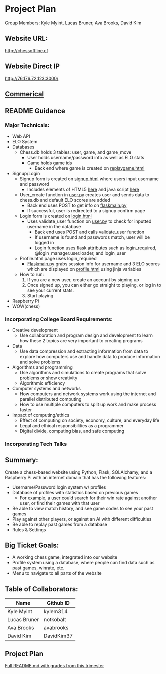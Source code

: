 # Project Plan
Group Members: Kyle Myint, Lucas Bruner, Ava Brooks, David Kim
    
## Website URL: 
http://chessoffline.cf

## Website Direct IP
http://76.176.72.123:3000/

## [Commerical](https://www.youtube.com/watch?v=6gtWMTjAztI)

## README Guidance 
### Major Technicals:
* Web API
* ELO System
* Databases
    * Chess.db holds 3 tables: user, game, and game_move
        * User holds username/password info as well as ELO stats
        * Game holds game ids
            * Back end where game is created on [replaygame.html](https://github.com/kylem314/P5-Gim-Vamps-Project/blob/main/replaygamehtml.py#L18-L34)
* Signup/Login
    * Signup form is created on [signup.html](https://github.com/kylem314/P5-Gim-Vamps-Project/blob/main/templates/signup.html) where users input username and password
        * Includes elements of HTML5 [here](https://github.com/kylem314/P5-Gim-Vamps-Project/blob/main/templates/signup.html#L14) and java script [here](https://github.com/kylem314/P5-Gim-Vamps-Project/blob/main/templates/signup.html#L33-L45)
    * User_create function in [user.py](https://github.com/kylem314/P5-Gim-Vamps-Project/blob/main/user.py#L30-L35) creates user and sends data to chess.db and default ELO scores are added
        * Back end uses POST to get info on [flaskmain.py](https://github.com/kylem314/P5-Gim-Vamps-Project/blob/main/flaskmain.py#L111-L121)
        * If successful, user is redirected to a signup confirm page
    * Login form is created on [login.html](https://github.com/kylem314/P5-Gim-Vamps-Project/blob/main/templates/login.html)
        * Uses validate_user function on [user.py](https://github.com/kylem314/P5-Gim-Vamps-Project/blob/main/user.py#L46-L53) to check for inputted username in the database
            * Back end uses POST and calls validate_user function
            * If username is found and passwords match, user will be logged in
            * Login function uses flask attributes such as login_required, @login_manager.user.loader, and login_user
    * Profile.html page uses login_required
        * [Flaskmain.py](https://github.com/kylem314/P5-Gim-Vamps-Project/blob/main/flaskmain.py#L74-L77) grabs session info for username and 3 ELO scores which are displayed on [profile.html](https://github.com/kylem314/P5-Gim-Vamps-Project/blob/main/templates/profile.html) using jinja variables
    * How to run:
        1. If you are a new user, create an account by signing up
        2. Once signed up, you can either go straight to playing, or log in to see your current stats. 
        3. Start playing
* Raspberry Pi
* WOW(chess)

### Incorporating College Board Requirements: 
* Creative development
   * Use collaboration and program design and development to learn how these 2 topics are very important to creating programs
* Data
   * Use data compression and extracting information from data to explore how computers use and handle data to produce information and solve problems
* Algorithms and programming
   * Use algorithms and simulations to create programs that solve problems or show creativity
   * Algorithmic efficiency 
* Computer systems and networks
   * How computers and network systems work using the internet and parallel distributed computing
   * How to use multiple computers to split up work and make process faster
* Impact of computing/ethics
   * Effect of computing on society, economy, culture, and everyday life
   * Legal and ethical responsibilities as a programmer
   * Digital divide, computing bias, and safe computing

### Incorporating Tech Talks




## Summary: 
Create a chess-based website using Python, Flask, SQLAlchamy, and a Raspberry Pi with an internet domain that has the following features:
* Username/Password login system w/ profiles
* Database of profiles with statistics based on previous games
    * For example, a user could search for their win rate against another user, or find their games with that user
* Be able to view match history, and see game codes to see your past games
* Play against other players, or against an AI with different difficulties
* Be able to replay past games from a database
* Rules & Settings

## Big Ticket Goals:
* A working chess game, integrated into our website
* Profile system using a database, where people can find data such as past games, winrate, etc.
* Menu to navigate to all parts of the website


## Table of Collaborators:
| Name | Github ID |
| ------------- | ----------- | 
|Kyle Myint | kylem314 |
|Lucas Bruner | notkobalt |
|Ava Brooks | avabrooks |
|David Kim | DavidKim37 |

## Project Plan 
[Full README.md with grades from this trimester](https://docs.google.com/document/d/1ksmFpIRDhS-dvuICdMOBlyGIHcLlXs96FeMo1Ji3Azw/edit#heading=h.lgigd2ujewnv)





